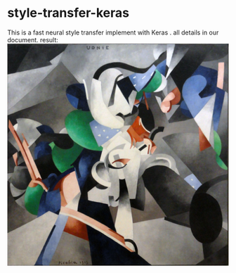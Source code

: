# style-transfer-keras
This is a fast neural style transfer implement with Keras .
all details in our document.
result:
![a](https://github.com/abdxy/style-transfer-keras/blob/master/gh.jpg)
